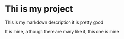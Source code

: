 # Thi is my project

This is my markdown description it is pretty good

It is mine, although there are many like it, this one is mine